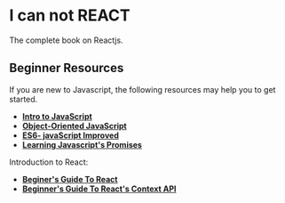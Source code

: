 # I can not REACT
The complete book on Reactjs.

## Beginner Resources

If you are new to Javascript, the following resources may help you to get started.

* **[Intro to JavaScript](https://in.udacity.com/course/intro-to-javascript--ud803-india)**
* **[Object-Oriented JavaScript](https://in.udacity.com/course/object-oriented-javascript--ud015)**
* **[ES6- javaScript Improved](https://in.udacity.com/course/es6-javascript-improved--ud356)**
* **[Learning Javascript's Promises](https://in.udacity.com/course/javascript-promises--ud898)**

Introduction to React:
* **[Beginer's Guide To React](https://egghead.io/courses/the-beginner-s-guide-to-react)**
* **[Beginner's Guide To React's Context API](https://medium.com/adithya-nr/understanding-reacts-context-api-3ce1ac6cc1f2)**
